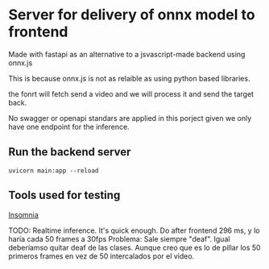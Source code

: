 # Server for delivery of onnx model to frontend

Made with fastapi as an alternative to a jsvascript-made backend using onnx.js

This is because onnx.js is not as relaible as using python based libraries.

the fonrt will fetch send a video and we will process it and send the target back.

No swagger or openapi standars are applied in this porject given we only have one endpoint for the inference.

## Run the backend server

`uvicorn main:app --reload`

## Tools used for testing

[Insomnia](https://insomnia.rest/download)

TODO: Realtime inference. It's quick enough.
Do after frontend
296 ms, y lo haría cada 50 frames a 30fps
Problema: Sale siempre "deaf". Igual deberíamso quitar deaf de las clases. Aunque creo que es lo de pillar los 50 primeros frames en vez de 50 intercalados por el video.
